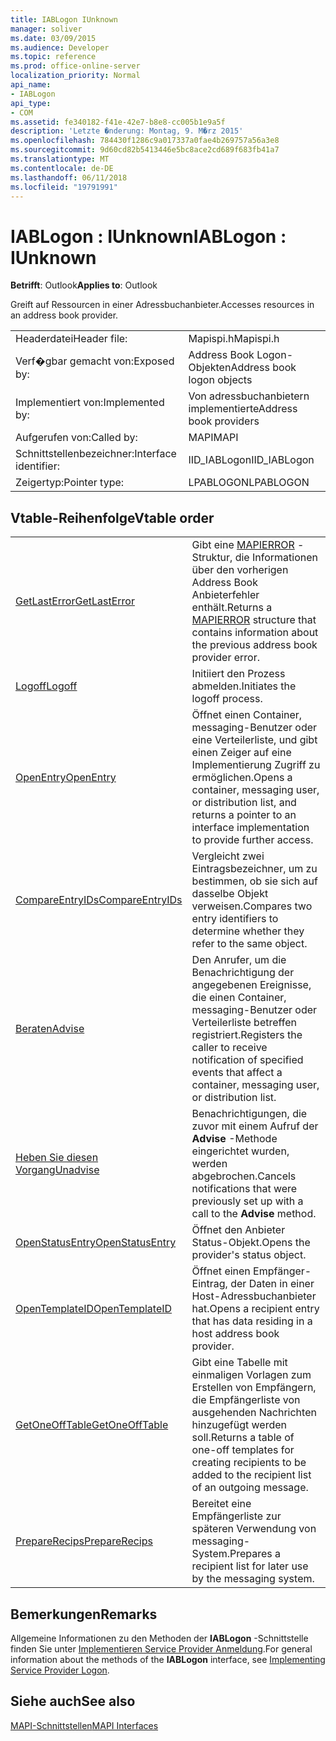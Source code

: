 ```yaml
---
title: IABLogon IUnknown
manager: soliver
ms.date: 03/09/2015
ms.audience: Developer
ms.topic: reference
ms.prod: office-online-server
localization_priority: Normal
api_name:
- IABLogon
api_type:
- COM
ms.assetid: fe340182-f41e-42e7-b8e8-cc005b1e9a5f
description: 'Letzte �nderung: Montag, 9. M�rz 2015'
ms.openlocfilehash: 784430f1286c9a017337a0fae4b269757a56a3e8
ms.sourcegitcommit: 9d60cd82b5413446e5bc8ace2cd689f683fb41a7
ms.translationtype: MT
ms.contentlocale: de-DE
ms.lasthandoff: 06/11/2018
ms.locfileid: "19791991"
---
```

# <a name="iablogon--iunknown"></a><span data-ttu-id="08bb9-103">IABLogon : IUnknown</span><span class="sxs-lookup"><span data-stu-id="08bb9-103">IABLogon : IUnknown</span></span>

  
  
<span data-ttu-id="08bb9-104">**Betrifft**: Outlook</span><span class="sxs-lookup"><span data-stu-id="08bb9-104">**Applies to**: Outlook</span></span> 
  
<span data-ttu-id="08bb9-105">Greift auf Ressourcen in einer Adressbuchanbieter.</span><span class="sxs-lookup"><span data-stu-id="08bb9-105">Accesses resources in an address book provider.</span></span>
  
|||
|:-----|:-----|
|<span data-ttu-id="08bb9-106">Headerdatei</span><span class="sxs-lookup"><span data-stu-id="08bb9-106">Header file:</span></span>  <br/> |<span data-ttu-id="08bb9-107">Mapispi.h</span><span class="sxs-lookup"><span data-stu-id="08bb9-107">Mapispi.h</span></span>  <br/> |
|<span data-ttu-id="08bb9-108">Verf�gbar gemacht von:</span><span class="sxs-lookup"><span data-stu-id="08bb9-108">Exposed by:</span></span>  <br/> |<span data-ttu-id="08bb9-109">Address Book Logon-Objekten</span><span class="sxs-lookup"><span data-stu-id="08bb9-109">Address book logon objects</span></span>  <br/> |
|<span data-ttu-id="08bb9-110">Implementiert von:</span><span class="sxs-lookup"><span data-stu-id="08bb9-110">Implemented by:</span></span>  <br/> |<span data-ttu-id="08bb9-111">Von adressbuchanbietern implementierte</span><span class="sxs-lookup"><span data-stu-id="08bb9-111">Address book providers</span></span>  <br/> |
|<span data-ttu-id="08bb9-112">Aufgerufen von:</span><span class="sxs-lookup"><span data-stu-id="08bb9-112">Called by:</span></span>  <br/> |<span data-ttu-id="08bb9-113">MAPI</span><span class="sxs-lookup"><span data-stu-id="08bb9-113">MAPI</span></span>  <br/> |
|<span data-ttu-id="08bb9-114">Schnittstellenbezeichner:</span><span class="sxs-lookup"><span data-stu-id="08bb9-114">Interface identifier:</span></span>  <br/> |<span data-ttu-id="08bb9-115">IID_IABLogon</span><span class="sxs-lookup"><span data-stu-id="08bb9-115">IID_IABLogon</span></span>  <br/> |
|<span data-ttu-id="08bb9-116">Zeigertyp:</span><span class="sxs-lookup"><span data-stu-id="08bb9-116">Pointer type:</span></span>  <br/> |<span data-ttu-id="08bb9-117">LPABLOGON</span><span class="sxs-lookup"><span data-stu-id="08bb9-117">LPABLOGON</span></span>  <br/> |
   
## <a name="vtable-order"></a><span data-ttu-id="08bb9-118">Vtable-Reihenfolge</span><span class="sxs-lookup"><span data-stu-id="08bb9-118">Vtable order</span></span>

|||
|:-----|:-----|
|[<span data-ttu-id="08bb9-119">GetLastError</span><span class="sxs-lookup"><span data-stu-id="08bb9-119">GetLastError</span></span>](iablogon-getlasterror.md) <br/> |<span data-ttu-id="08bb9-120">Gibt eine [MAPIERROR](mapierror.md) -Struktur, die Informationen über den vorherigen Address Book Anbieterfehler enthält.</span><span class="sxs-lookup"><span data-stu-id="08bb9-120">Returns a [MAPIERROR](mapierror.md) structure that contains information about the previous address book provider error.</span></span>  <br/> |
|[<span data-ttu-id="08bb9-121">Logoff</span><span class="sxs-lookup"><span data-stu-id="08bb9-121">Logoff</span></span>](iablogon-logoff.md) <br/> |<span data-ttu-id="08bb9-122">Initiiert den Prozess abmelden.</span><span class="sxs-lookup"><span data-stu-id="08bb9-122">Initiates the logoff process.</span></span>  <br/> |
|[<span data-ttu-id="08bb9-123">OpenEntry</span><span class="sxs-lookup"><span data-stu-id="08bb9-123">OpenEntry</span></span>](iablogon-openentry.md) <br/> |<span data-ttu-id="08bb9-124">Öffnet einen Container, messaging-Benutzer oder eine Verteilerliste, und gibt einen Zeiger auf eine Implementierung Zugriff zu ermöglichen.</span><span class="sxs-lookup"><span data-stu-id="08bb9-124">Opens a container, messaging user, or distribution list, and returns a pointer to an interface implementation to provide further access.</span></span>  <br/> |
|[<span data-ttu-id="08bb9-125">CompareEntryIDs</span><span class="sxs-lookup"><span data-stu-id="08bb9-125">CompareEntryIDs</span></span>](iablogon-compareentryids.md) <br/> |<span data-ttu-id="08bb9-126">Vergleicht zwei Eintragsbezeichner, um zu bestimmen, ob sie sich auf dasselbe Objekt verweisen.</span><span class="sxs-lookup"><span data-stu-id="08bb9-126">Compares two entry identifiers to determine whether they refer to the same object.</span></span>  <br/> |
|[<span data-ttu-id="08bb9-127">Beraten</span><span class="sxs-lookup"><span data-stu-id="08bb9-127">Advise</span></span>](iablogon-advise.md) <br/> |<span data-ttu-id="08bb9-128">Den Anrufer, um die Benachrichtigung der angegebenen Ereignisse, die einen Container, messaging-Benutzer oder Verteilerliste betreffen registriert.</span><span class="sxs-lookup"><span data-stu-id="08bb9-128">Registers the caller to receive notification of specified events that affect a container, messaging user, or distribution list.</span></span>  <br/> |
|[<span data-ttu-id="08bb9-129">Heben Sie diesen Vorgang</span><span class="sxs-lookup"><span data-stu-id="08bb9-129">Unadvise</span></span>](iablogon-unadvise.md) <br/> |<span data-ttu-id="08bb9-130">Benachrichtigungen, die zuvor mit einem Aufruf der **Advise** -Methode eingerichtet wurden, werden abgebrochen.</span><span class="sxs-lookup"><span data-stu-id="08bb9-130">Cancels notifications that were previously set up with a call to the **Advise** method.</span></span>  <br/> |
|[<span data-ttu-id="08bb9-131">OpenStatusEntry</span><span class="sxs-lookup"><span data-stu-id="08bb9-131">OpenStatusEntry</span></span>](iablogon-openstatusentry.md) <br/> |<span data-ttu-id="08bb9-132">Öffnet den Anbieter Status-Objekt.</span><span class="sxs-lookup"><span data-stu-id="08bb9-132">Opens the provider's status object.</span></span>  <br/> |
|[<span data-ttu-id="08bb9-133">OpenTemplateID</span><span class="sxs-lookup"><span data-stu-id="08bb9-133">OpenTemplateID</span></span>](iablogon-opentemplateid.md) <br/> |<span data-ttu-id="08bb9-134">Öffnet einen Empfänger-Eintrag, der Daten in einer Host-Adressbuchanbieter hat.</span><span class="sxs-lookup"><span data-stu-id="08bb9-134">Opens a recipient entry that has data residing in a host address book provider.</span></span>  <br/> |
|[<span data-ttu-id="08bb9-135">GetOneOffTable</span><span class="sxs-lookup"><span data-stu-id="08bb9-135">GetOneOffTable</span></span>](iablogon-getoneofftable.md) <br/> |<span data-ttu-id="08bb9-136">Gibt eine Tabelle mit einmaligen Vorlagen zum Erstellen von Empfängern, die Empfängerliste von ausgehenden Nachrichten hinzugefügt werden soll.</span><span class="sxs-lookup"><span data-stu-id="08bb9-136">Returns a table of one-off templates for creating recipients to be added to the recipient list of an outgoing message.</span></span>  <br/> |
|[<span data-ttu-id="08bb9-137">PrepareRecips</span><span class="sxs-lookup"><span data-stu-id="08bb9-137">PrepareRecips</span></span>](iablogon-preparerecips.md) <br/> |<span data-ttu-id="08bb9-138">Bereitet eine Empfängerliste zur späteren Verwendung von messaging-System.</span><span class="sxs-lookup"><span data-stu-id="08bb9-138">Prepares a recipient list for later use by the messaging system.</span></span>  <br/> |
   
## <a name="remarks"></a><span data-ttu-id="08bb9-139">Bemerkungen</span><span class="sxs-lookup"><span data-stu-id="08bb9-139">Remarks</span></span>

<span data-ttu-id="08bb9-140">Allgemeine Informationen zu den Methoden der **IABLogon** -Schnittstelle finden Sie unter [Implementieren Service Provider Anmeldung](implementing-service-provider-logon.md).</span><span class="sxs-lookup"><span data-stu-id="08bb9-140">For general information about the methods of the **IABLogon** interface, see [Implementing Service Provider Logon](implementing-service-provider-logon.md).</span></span>
  
## <a name="see-also"></a><span data-ttu-id="08bb9-141">Siehe auch</span><span class="sxs-lookup"><span data-stu-id="08bb9-141">See also</span></span>



[<span data-ttu-id="08bb9-142">MAPI-Schnittstellen</span><span class="sxs-lookup"><span data-stu-id="08bb9-142">MAPI Interfaces</span></span>](mapi-interfaces.md)

